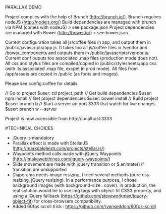 PARALLAX DEMO

Project compiles with the help of Brunch (http://brunch.io/). Brunch requires nodeJS (http://nodejs.org/)
Build dependencies are managed with brunch via NPM (comes with nodeJS) > see package.json
Project dependencies are managed with Bower (http://bower.io/) > see bower.json

Current configuration takes all js/coffee files in app, and output them in /public/javascripts/app.js. It takes too all js/coffee files in /vendor and /bower_components and outputs them in /public/javascripts/vendor.js. Current conf ouputs too associated .map files (production mode does not).
All css and stylus files are compiled/copied in /public/stylesheets/app.css (with its associated .map file, excpet in prod mode).
All files from /app/assets are copied in /public (as fonts and images).

Please see config.coffee for details




// Go to project
$user: cd project_path
// Get build dependencies
$user: npm install
// Get project dependencies
$user: bower install
// Build project
$user: brunch b
// Start a server on port 3333 that watch for live changes
$user: brunch w --server

Project is now accessible from http://localhost:3333




#TECHNICAL CHOICES
- jQuery is mandatory
- Parallax effect is made with StellarJS (http://markdalgleish.com/projects/stellar.js/)
- Waypoints method calls made with jQuery Waypoints (http://imakewebthings.com/jquery-waypoints/)
- Slide movement are made with jquery transition or $.animate() if transition are unsupported
- Diaporama needs image resizing, i tried several methods (pure css resizing, jQuery resizing). In a performance purpose, I chose background images (with background-size : cover). In production, the real solution would be to use img tags with object-fit CSS3 property, and using a jQuery fallback (https://github.com/steveworkman/jquery-object-fit) for cross-browsers compatibility.
- Added 60fps scroll trick : https://github.com/ryanseddon/60fps-scroll